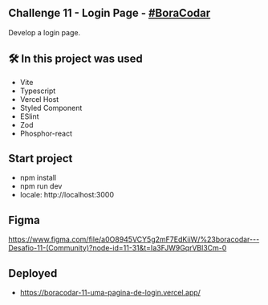 
## Challenge 11 - Login Page - <a href="https://www.rocketseat.com.br/boracodar/desafios-anteriores/uma-pagina-de-login-desafio-11">#BoraCodar</a>
Develop a login page.


## 🛠️ In this project was used
- Vite
- Typescript
- Vercel Host
- Styled Component
- ESlint
- Zod
- Phosphor-react

## Start project

- npm install
- npm run dev
- locale: http://localhost:3000

## Figma
https://www.figma.com/file/a0O8945VCY5g2mF7EdKiiW/%23boracodar---Desafio-11-(Community)?node-id=11-31&t=Ia3FJW9GqrVBl3Cm-0

## Deployed
- https://boracodar-11-uma-pagina-de-login.vercel.app/
